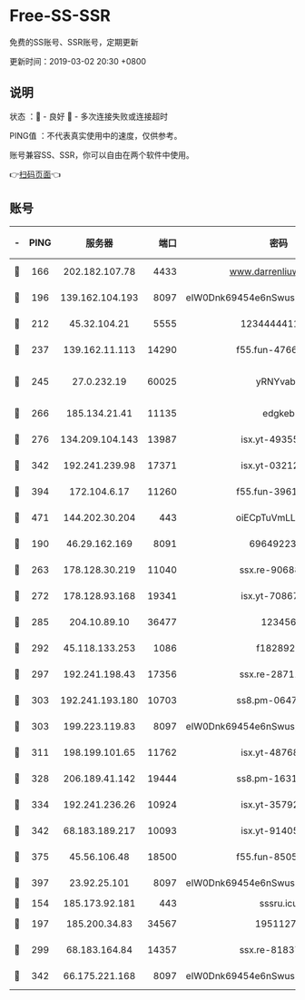 # Free-SS-SSR

免费的SS账号、SSR账号，定期更新

更新时间：2019-03-02 20:30 +0800

## 说明

状态     ：🙂 - 良好 🙁 - 多次连接失败或连接超时

PING值   ：不代表真实使用中的速度，仅供参考。

账号兼容SS、SSR，你可以自由在两个软件中使用。

👉[扫码页面](https://liesauer.github.io/free-ss-ssr.github.io/)👈

## 账号

|-|PING|服务器|端口|密码|加密方式|区域|
|:----:|:----:|:-----:|-----:|:----:|:----:|:----:|
|🙂|166|202.182.107.78|4433|www.darrenliuwei.com|aes-256-cfb|JP|
|🙂|196|139.162.104.193|8097|eIW0Dnk69454e6nSwuspv9DmS201tQ0D|aes-256-cfb|JP|
|🙂|212|45.32.104.21|5555|1234444411111|aes-256-cfb|SG|
|🙂|237|139.162.11.113|14290|f55.fun-47666112|aes-256-cfb|SG|
|🙂|245|27.0.232.19|60025|yRNYvabB|xchacha20-ietf-poly1305|HK|
|🙂|266|185.134.21.41|11135|edgkeb|aes-256-cfb|GB|
|🙂|276|134.209.104.143|13987|isx.yt-49355412|aes-256-cfb|SG|
|🙂|342|192.241.239.98|17371|isx.yt-03212931|aes-256-cfb|US|
|🙂|394|172.104.6.17|11260|f55.fun-39616774|aes-256-cfb|US|
|🙂|471|144.202.30.204|443|oiECpTuVmLLxk4Ts|aes-256-cfb|US|
|🙂|190|46.29.162.169|8091|6964922356|aes-256-cfb|RU|
|🙂|263|178.128.30.219|11040|ssx.re-90688619|aes-256-cfb|SG|
|🙂|272|178.128.93.168|19341|isx.yt-70867662|aes-256-cfb|SG|
|🙂|285|204.10.89.10|36477|123456|aes-256-cfb|US|
|🙂|292|45.118.133.253|1086|f1828920|aes-256-cfb|SG|
|🙂|297|192.241.198.43|17356|ssx.re-28711646|aes-256-cfb|US|
|🙂|303|192.241.193.180|10703|ss8.pm-06476648|aes-256-cfb|US|
|🙂|303|199.223.119.83|8097|eIW0Dnk69454e6nSwuspv9DmS201tQ0D|aes-256-cfb|US|
|🙂|311|198.199.101.65|11762|isx.yt-48768869|aes-256-cfb|US|
|🙂|328|206.189.41.142|19444|ss8.pm-16317279|aes-256-cfb|SG|
|🙂|334|192.241.236.26|10924|isx.yt-35792736|aes-256-cfb|US|
|🙂|342|68.183.189.217|10093|isx.yt-91405923|aes-256-cfb|SG|
|🙂|375|45.56.106.48|18500|f55.fun-85055733|aes-256-cfb|US|
|🙂|397|23.92.25.101|8097|eIW0Dnk69454e6nSwuspv9DmS201tQ0D|aes-256-cfb|US|
|🙁|154|185.173.92.181|443|sssru.icu|rc4-md5|RU|
|🙁|197|185.200.34.83|34567|19511276|aes-256-cfb|US|
|🙁|299|68.183.164.84|14357|ssx.re-81837624|aes-256-cfb|US|
|🙁|342|66.175.221.168|8097|eIW0Dnk69454e6nSwuspv9DmS201tQ0D|aes-256-cfb|US|
